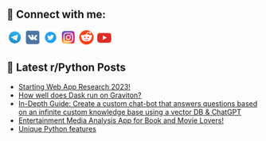 ## 🔎 Connect with me:
[<img src="https://github.com/bullbesh/bullbesh/blob/main/images/Telegram.png" width="32" height="32" />](https://t.me/bullbesh)
[<img src="https://github.com/bullbesh/bullbesh/blob/main/images/VK.png" width="32" height="32" />](https://vk.com/bullbesh)
[<img src="https://github.com/bullbesh/bullbesh/blob/main/images/Twitter.png" width="32" height="32" />](https://twitter.com/bullbesh1)
[<img src="https://github.com/bullbesh/bullbesh/blob/main/images/Instagram.png" width="32" height="32" />](https://www.instagram.com/bullbesh)
[<img src="https://github.com/bullbesh/bullbesh/blob/main/images/Reddit.png" width="32" height="32" />](https://www.reddit.com/user/bullbesh)
[<img src="https://github.com/bullbesh/bullbesh/blob/main/images/YouTube.png" width="32" height="32" />](https://www.youtube.com/channel/UCtfjRs6uzgq5mfm8S06WTcg)

## 📕 Latest r/Python Posts
<!-- BLOG-POST-LIST:START -->
- [Starting Web App Research 2023!](https://www.reddit.com/r/Python/comments/13bv3ff/starting_web_app_research_2023/)
- [How well does Dask run on Graviton?](https://www.reddit.com/r/Python/comments/13bt817/how_well_does_dask_run_on_graviton/)
- [In-Depth Guide: Create a custom chat-bot that answers questions based on an infinite custom knowledge base using a vector DB &amp; ChatGPT](https://www.reddit.com/r/Python/comments/13bo4b4/indepth_guide_create_a_custom_chatbot_that/)
- [Entertainment Media Analysis App for Book and Movie Lovers!](https://www.reddit.com/r/Python/comments/13bnk9i/entertainment_media_analysis_app_for_book_and/)
- [Unique Python features](https://www.reddit.com/r/Python/comments/13bm1mh/unique_python_features/)
<!-- BLOG-POST-LIST:END -->
